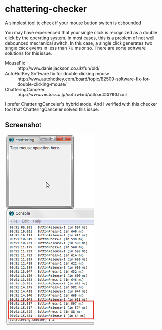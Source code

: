 # chattering-checker
A simplest tool to check if your mouse button switch is debounded

You may have experienced that your single click is recognized as a double click by the operating system.
In most cases, this is a problem of not well debounced mechanical switch.
In this case, a single click generates two single click events in less than 70 ms or so.
There are some software solutions for this issue.

<dl>
<dt>MouseFix</dt>
<dd>http://www.danieljackson.co.uk/fun/old/</dd>
<dt>AutoHotKey Software fix for double clicking mouse</dt>
<dd>http://www.autohotkey.com/board/topic/82509-software-fix-for-double-clicking-mouse/</dd>
<dt>ChatteringCanceler</dt>
<dd>http://www.vector.co.jp/soft/winnt/util/se455786.html</dd>
</dl>

I prefer ChatteringCanceler's hybrid mode.
And I verified with this checker tool that ChatteringCanceler solved this issue.

## Screenshot
![alt text](https://raw.githubusercontent.com/yyamasak/chattering-checker/master/chattering-checker.png "Logo Title Text 1")
